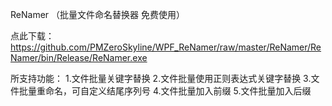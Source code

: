 ReNamer （批量文件命名替换器 免费使用）

点此下载：https://github.com/PMZeroSkyline/WPF_ReNamer/raw/master/ReNamer/ReNamer/bin/Release/ReNamer.exe

所支持功能：
  1.文件批量关键字替换
  2.文件批量使用正则表达式关键字替换
  3.文件批量重命名，可自定义结尾序列号
  4.文件批量加入前缀
  5.文件批量加入后缀
